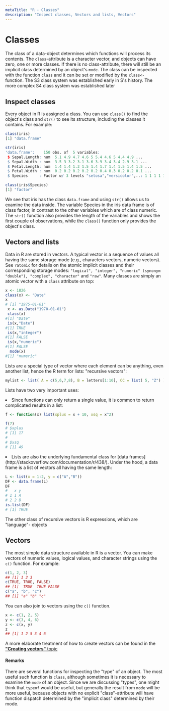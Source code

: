 ```yaml
---
metaTitle: "R - Classes"
description: "Inspect classes, Vectors and lists, Vectors"
---
```


# Classes


The class of a data-object determines which functions will process its contents. The `class`-attribute is a character vector, and objects can have zero, one or more classes. If there is no class-attribute, there will still be an implicit class determined by an object's `mode`. The class can be inspected with the function `class` and it can be set or modified by the `class<-` function. The S3 class system was established early in S's history. The more complex S4 class system was established later



## Inspect classes


Every object in R is assigned a class. You can use `class()` to find the object's class and `str()` to see its structure, including the classes it contains. For example:

```r
class(iris)
[1] "data.frame"

str(iris)
'data.frame':    150 obs. of  5 variables:
 $ Sepal.Length: num  5.1 4.9 4.7 4.6 5 5.4 4.6 5 4.4 4.9 ...
 $ Sepal.Width : num  3.5 3 3.2 3.1 3.6 3.9 3.4 3.4 2.9 3.1 ...
 $ Petal.Length: num  1.4 1.4 1.3 1.5 1.4 1.7 1.4 1.5 1.4 1.5 ...
 $ Petal.Width : num  0.2 0.2 0.2 0.2 0.2 0.4 0.3 0.2 0.2 0.1 ...
 $ Species     : Factor w/ 3 levels "setosa","versicolor",..: 1 1 1 1 1 1 1 1 1 ...

class(iris$Species)
[1] "factor"

```

We see that iris has the class `data.frame` and using `str()` allows us to examine the data inside. The variable Species in the iris data frame is of class factor, in contrast to the other variables which are of class numeric. The `str()` function also provides the length of the variables and shows the first couple of observations, while the `class()` function only provides the object's class.



## Vectors and lists


Data in R are stored in vectors. A typical vector is a sequence of values all having the same storage mode (e.g., characters vectors, numeric vectors). See `?atomic` for details on the atomic implicit classes and their corresponding storage modes: `"logical", "integer", "numeric" (synonym "double"), "complex", "character"` and `"raw"`. Many classes are simply an atomic vector with a `class` attribute on top:

```r
x <- 1826
class(x) <- "Date"
x 
# [1] "1975-01-01"
 x <- as.Date("1970-01-01")
 class(x)
#[1] "Date"
 is(x,"Date")
#[1] TRUE
 is(x,"integer")
#[1] FALSE
 is(x,"numeric")
#[1] FALSE
  mode(x)
#[1] "numeric"

```

Lists are a special type of vector where each element can be anything, even another list, hence the R term for lists: "recursive vectors":

```r
mylist <- list( A = c(5,6,7,8), B = letters[1:10], CC = list( 5, "Z") )

```

Lists have two very important uses:

<li>
Since functions can only return a single value, it is common to return complicated results in a list:

```r
f <- function(x) list(xplus = x + 10, xsq = x^2)

f(7)
# $xplus
# [1] 17
# 
# $xsq
# [1] 49

```


</li>
<li>
Lists are also the underlying fundamental class for [data frames](http://stackoverflow.com/documentation/r/438/). Under the hood, a data frame is a list of vectors all having the same length:

```r
L <- list(x = 1:2, y = c("A","B"))
DF <- data.frame(L)
DF
#   x y
# 1 1 A
# 2 2 B
is.list(DF)
# [1] TRUE

```


</li>

The other class of recursive vectors is R expressions, which are "language"- objects



## Vectors


The most simple data structure available in R is a vector. You can make vectors of numeric values, logical values, and character strings using the `c()` function. For example:

```r
c(1, 2, 3)
## [1] 1 2 3
c(TRUE, TRUE, FALSE)
## [1]  TRUE  TRUE FALSE
c("a", "b", "c")
## [1] "a" "b" "c"

```

You can also join to vectors using the `c()` function.

```r
x <- c(1, 2, 5)
y <- c(3, 4, 6)
z <- c(x, y)
z
## [1] 1 2 5 3 4 6

```

A more elaborate treatment of how to create vectors can be found in the [**"Creating vectors"** topic](http://stackoverflow.com/documentation/r/1088/creating-vectors)



#### Remarks


There are several functions for inspecting the "type" of an object. The most useful such function is `class`, although sometimes it is necessary to examine the `mode` of an object. Since we are discussing "types", one might think that `typeof` would be useful, but  generally the result from `mode` will be more useful, because objects with no explicit "class"-attribute will have function dispatch determined by the "implicit class" determined by their mode.

